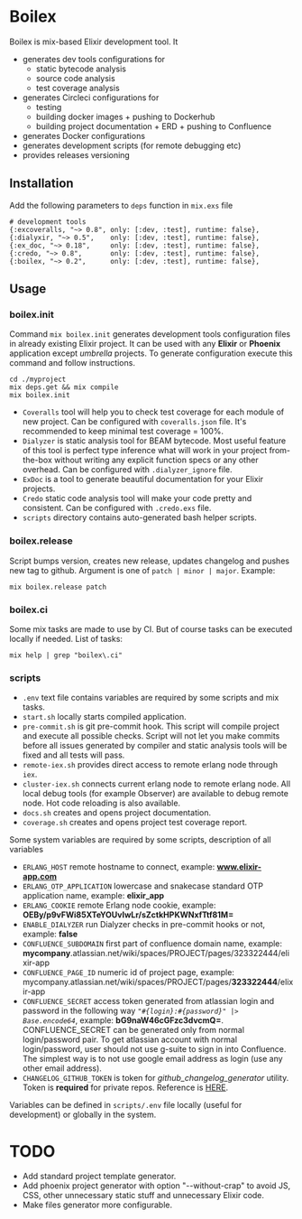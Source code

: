 # Boilex

Boilex is mix-based Elixir development tool. It

- generates dev tools configurations for
  - static bytecode analysis
  - source code analysis
  - test coverage analysis
- generates Circleci configurations for
  - testing
  - building docker images + pushing to Dockerhub
  - building project documentation + ERD + pushing to Confluence
- generates Docker configurations
- generates development scripts (for remote debugging etc)
- provides releases versioning

## Installation

Add the following parameters to `deps` function in `mix.exs` file

```
# development tools
{:excoveralls, "~> 0.8", only: [:dev, :test], runtime: false},
{:dialyxir, "~> 0.5",    only: [:dev, :test], runtime: false},
{:ex_doc, "~> 0.18",     only: [:dev, :test], runtime: false},
{:credo, "~> 0.8",       only: [:dev, :test], runtime: false},
{:boilex, "~> 0.2",      only: [:dev, :test], runtime: false},
```

## Usage

### boilex.init

Command `mix boilex.init` generates development tools configuration files in already existing Elixir project. It can be used with any **Elixir** or **Phoenix** application except *umbrella* projects. To generate configuration execute this command and follow instructions.

```
cd ./myproject
mix deps.get && mix compile
mix boilex.init
```

- `Coveralls` tool will help you to check test coverage for each module of new project. Can be configured with `coveralls.json` file. It's recommended to keep minimal test coverage = 100%.
- `Dialyzer` is static analysis tool for BEAM bytecode. Most useful feature of this tool is perfect type inference what will work in your project from-the-box without writing any explicit function specs or any other overhead. Can be configured with `.dialyzer_ignore` file.
- `ExDoc` is a tool to generate beautiful documentation for your Elixir projects.
- `Credo` static code analysis tool will make your code pretty and consistent. Can be configured with `.credo.exs` file.
- `scripts` directory contains auto-generated bash helper scripts.

### boilex.release

Script bumps version, creates new release, updates changelog and pushes new tag to github. Argument is one of `patch | minor | major`. Example:

```
mix boilex.release patch
```

### boilex.ci

Some mix tasks are made to use by CI. But of course tasks can be executed locally if needed. List of tasks:

```
mix help | grep "boilex\.ci"
```

### scripts

- `.env` text file contains variables are required by some scripts and mix tasks.
- `start.sh` locally starts compiled application.
- `pre-commit.sh` is git pre-commit hook. This script will compile project and execute all possible checks. Script will not let you make commits before all issues generated by compiler and static analysis tools will be fixed and all tests will pass.
- `remote-iex.sh` provides direct access to remote erlang node through `iex`.
- `cluster-iex.sh` connects current erlang node to remote erlang node. All local debug tools (for example Observer) are available to debug remote node. Hot code reloading is also available.
- `docs.sh` creates and opens project documentation.
- `coverage.sh` creates and opens project test coverage report.

Some system variables are required by some scripts, description of all variables

- `ERLANG_HOST` remote hostname to connect, example: **www.elixir-app.com**
- `ERLANG_OTP_APPLICATION` lowercase and snakecase standard OTP application name, example: **elixir_app**
- `ERLANG_COOKIE` remote Erlang node cookie, example: **OEBy/p9vFWi85XTeYOUvIwLr/sZctkHPKWNxfTtf81M=**
- `ENABLE_DIALYZER` run Dialyzer checks in pre-commit hooks or not, example: **false**
- `CONFLUENCE_SUBDOMAIN` first part of confluence domain name, example: **mycompany**.atlassian.net/wiki/spaces/PROJECT/pages/323322444/elixir-app
- `CONFLUENCE_PAGE_ID` numeric id of project page, example: mycompany.atlassian.net/wiki/spaces/PROJECT/pages/**323322444**/elixir-app
- `CONFLUENCE_SECRET` access token generated from atlassian login and password in the following way *`"#{login}:#{password}" |> Base.encode64`*, example: **bG9naW46cGFzc3dvcmQ=**. CONFLUENCE_SECRET can be generated only from normal login/password pair. To get atlassian account with normal login/password, user should not use g-suite to sign in into Confluence. The simplest way is to not use google email address as login (use any other email address).
- `CHANGELOG_GITHUB_TOKEN` is token for *github_changelog_generator* utility. Token is **required** for private repos. Reference is [HERE](https://github.com/skywinder/github-changelog-generator#github-token).

Variables can be defined in `scripts/.env` file locally (useful for development) or globally in the system.

# TODO

- Add standard project template generator.
- Add phoenix project generator with option "--without-crap" to avoid JS, CSS, other unnecessary static stuff and unnecessary Elixir code.
- Make files generator more configurable.
